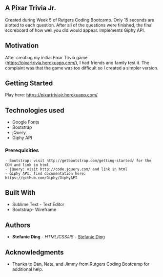 ## A Pixar Trivia Jr.

Created during Week 5 of Rutgers Coding Bootcamp. Only 15 seconds are alotted to each question. After all of the questions were finished, the final scoreboard of how well you did would appear. Implements Giphy API.

## Motivation

After creating my initial Pixar Trivia game (https://pixartrivia.herokuapp.com/), I had friends and family test it. The complaint was that the game was too difficult so I created a simpler version.

## Getting Started 
Play here: https://pixartriviajr.herokuapp.com/

## Technologies used
- Google Fonts
- Bootstrap
- jQuery
- Giphy API

### Prerequisities

```
- Bootstrap: visit http://getbootstrap.com/getting-started/ for the CDN and link in html
- jQuery: visit http://code.jquery.com/ and link in html
- Giphy API: find documentation here: https://github.com/Giphy/GiphyAPI
```

## Built With

* Sublime Text - Text Editor
* Bootstrap- Wireframe

## Authors

* **Stefanie Ding** - *HTML/CSS/JS* - [Stefanie Ding](https://github.com/StefanieDing)

## Acknowledgments

* Thanks to Dan, Nate, and Jimmy from Rutgers Coding Bootcamp for additional help.